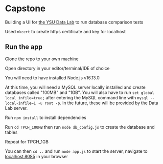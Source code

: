 # Capstone

Building a UI for [the YSU Data Lab](https://datalab.ysu.edu/) to run database comparison tests

Used `mkcert` to create https certificate and key for localhost

## Run the app

Clone the repo to your own machine

Open directory in your editor/terminal/IDE of choice

You will need to have installed Node.js v16.13.0

At this time, you will need a MySQL server locally installed and create databases called "100MB" and "1GB". You will also have to run `set global local_infile=true;` after entering the MySQL command line with `mysql --local-infile=1 -u root -p`. In the future, these will be provided by the Data Lab server.

Run `npm install` to install dependencies

Run `cd TPCH_100MB` then run `node db_config.js` to create the database and tables

Repeat for TPCH_1GB

You can then `cd ..` and run `node app.js` to start the server, navigate to [localhost:8085](https://localhost:8085) in your browser
